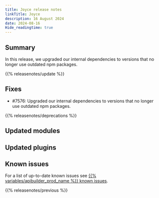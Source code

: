 ```yaml
---
title: Joyce release notes
linkTitle: Joyce
description: 16 August 2024
date: 2024-08-16
Hide_readingtime: true
---
```

## Summary
In this release, we upgraded our internal dependencies to versions that no longer use outdated npm packages.

{{% releasenotes/update %}}

## Fixes
* #7576: Upgraded our internal dependencies to versions that no longer use outdated npm packages.

{{% releasenotes/deprecations %}}

<!-- Regenerate modules/plugins with api-builder-tools generate-release-notes script -->
## Updated modules

## Updated plugins

## Known issues
For a list of up-to-date known issues see [{{% variables/apibuilder_prod_name %}} known issues](/docs/known_issues/).

{{% releasenotes/previous %}}
